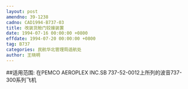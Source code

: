 ```yaml
---
layout: post
amendno: 39-1238
cadno: CAD1994-B737-03
title: 改装货舱门铰接装置
date: 1994-07-16 00:00:00 +0800
effdate: 1994-07-20 00:00:00 +0800
tag: B737
categories: 民航华北管理局适航处
author: 王晓明
---
```


##适用范围:
在PEMCO AEROPLEX INC.SB 737-52-0012上所列的波音737-300系列飞机

